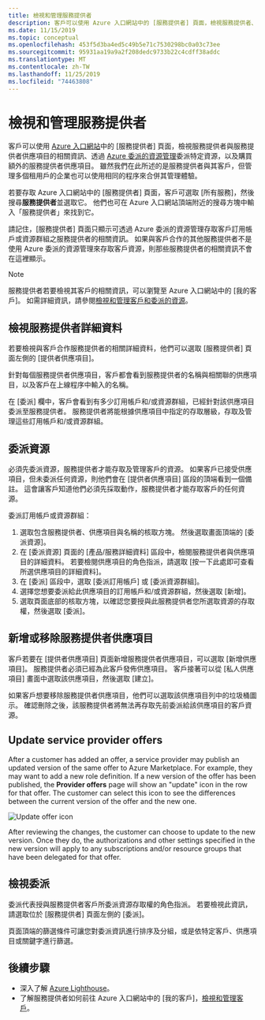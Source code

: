 ```yaml
---
title: 檢視和管理服務提供者
description: 客戶可以使用 Azure 入口網站中的 [服務提供者] 頁面，檢視服務提供者、服務提供者供應項目與委派的資源的相關資訊。
ms.date: 11/15/2019
ms.topic: conceptual
ms.openlocfilehash: 453f5d3ba4ed5c49b5e71c7530298bc0a03c73ee
ms.sourcegitcommit: 95931aa19a9a2f208dedc9733b22c4cdff38addc
ms.translationtype: MT
ms.contentlocale: zh-TW
ms.lasthandoff: 11/25/2019
ms.locfileid: "74463808"
---
```

# <a name="view-and-manage-service-providers"></a>檢視和管理服務提供者

客戶可以使用 [Azure 入口網站](https://portal.azure.com)中的 [服務提供者] 頁面，檢視服務提供者與服務提供者供應項目的相關資訊、透過 [Azure 委派的資源管理](../concepts/azure-delegated-resource-management.md)委派特定資源，以及購買額外的服務提供者供應項目。 雖然我們在此所述的是服務提供者與其客戶，但管理多個租用戶的企業也可以使用相同的程序來合併其管理體驗。

若要存取 Azure 入口網站中的 [服務提供者] 頁面，客戶可選取 [所有服務]，然後搜尋**服務提供者**並選取它。 他們也可在 Azure 入口網站頂端附近的搜尋方塊中輸入「服務提供者」來找到它。

請記住，[服務提供者] 頁面只顯示可透過 Azure 委派的資源管理存取客戶訂用帳戶或資源群組之服務提供者的相關資訊。 如果與客戶合作的其他服務提供者不是使用 Azure 委派的資源管理來存取客戶資源，則那些服務提供者的相關資訊不會在這裡顯示。

> [!NOTE]
> 服務提供者若要檢視其客戶的相關資訊，可以瀏覽至 Azure 入口網站中的 [我的客戶]。 如需詳細資訊，請參閱[檢視和管理客戶和委派的資源](view-manage-customers.md)。

## <a name="view-service-provider-details"></a>檢視服務提供者詳細資料

若要檢視與客戶合作服務提供者的相關詳細資料，他們可以選取 [服務提供者] 頁面左側的 [提供者供應項目]。

針對每個服務提供者供應項目，客戶都會看到服務提供者的名稱與相關聯的供應項目，以及客戶在上線程序中輸入的名稱。

在 [委派] 欄中，客戶會看到有多少訂用帳戶和/或資源群組，已經針對該供應項目委派至服務提供者。 服務提供者將能根據供應項目中指定的存取層級，存取及管理這些訂用帳戶和/或資源群組。

## <a name="delegate-resources"></a>委派資源

必須先委派資源，服務提供者才能存取及管理客戶的資源。 如果客戶已接受供應項目，但未委派任何資源，則他們會在 [提供者供應項目] 區段的頂端看到一個備註。 這會讓客戶知道他們必須先採取動作，服務提供者才能存取客戶的任何資源。

委派訂用帳戶或資源群組：

1. 選取包含服務提供者、供應項目與名稱的核取方塊。 然後選取畫面頂端的 [委派資源]。
1. 在 [委派資源] 頁面的 [產品/服務詳細資料] 區段中，檢閱服務提供者與供應項目的詳細資料。 若要檢閱供應項目的角色指派，請選取 [按一下此處即可查看所選供應項目的詳細資料]。
1. 在 [委派] 區段中，選取 [委派訂用帳戶] 或 [委派資源群組]。
1. 選擇您想要委派給此供應項目的訂用帳戶和/或資源群組，然後選取 [新增]。
1. 選取頁面底部的核取方塊，以確認您要授與此服務提供者您所選取資源的存取權，然後選取 [委派]。

## <a name="add-or-remove-service-provider-offers"></a>新增或移除服務提供者供應項目

客戶若要在 [提供者供應項目] 頁面新增服務提供者供應項目，可以選取 [新增供應項目]。 服務提供者必須已經為此客戶發佈供應項目。 客戶接著可以從 [私人供應項目] 畫面中選取該供應項目，然後選取 [建立]。

如果客戶想要移除服務提供者供應項目，他們可以選取該供應項目列中的垃圾桶圖示。 確認刪除之後，該服務提供者將無法再存取先前委派給該供應項目的客戶資源。

## <a name="update-service-provider-offers"></a>Update service provider offers

After a customer has added an offer, a service provider may publish an updated version of the same offer to Azure Marketplace. For example, they may want to add a new role definition. If a new version of the offer has been published, the **Provider offers** page will show an "update" icon in the row for that offer. The customer can select this icon to see the differences between the current version of the offer and the new one.

 ![Update offer icon](../media/update-offer.jpg)

After reviewing the changes, the customer can choose to update to the new version. Once they do, the authorizations and other settings specified in the new version will apply to any subscriptions and/or resource groups that have been delegated for that offer.

## <a name="view-delegations"></a>檢視委派

委派代表授與服務提供者客戶所委派資源存取權的角色指派。 若要檢視此資訊，請選取位於 [服務提供者] 頁面左側的 [委派]。

頁面頂端的篩選條件可讓您對委派資訊進行排序及分組，或是依特定客戶、供應項目或關鍵字進行篩選。

## <a name="next-steps"></a>後續步驟

- 深入了解 [Azure Lighthouse](../overview.md)。
- 了解服務提供者如何前往 Azure 入口網站中的 [我的客戶]，[檢視和管理客戶](view-manage-customers.md)。